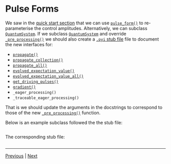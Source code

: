# Pulse Forms

We saw in the [quick start section](getting_started.md#quick-start) that we can use [``pulse_form()``](../reference/_autosummary/qugrad.QuantumSystem.rst#qugrad.QuantumSystem.pulse_form) to re-parameterise the control amplitudes. Alternatively, we can subclass [``QuantumSystem``](../reference/_autosummary/qugrad.QuantumSystem.rst). If we subclass [``QuantumSystem``](../reference/_autosummary/qugrad.QuantumSystem.rst) and override [``_pre_processing()``](../reference/_autosummary/qugrad.QuantumSystem.rst#qugrad.QuantumSystem._pre_processing) we should also create a [``.pyi`` stub file](https://mypy.readthedocs.io/en/stable/stubs.html) file to document the new interfaces for:

- [``propagate()``](../reference/_autosummary/qugrad.QuantumSystem.rst#qugrad.QuantumSystem.propagate)
- [``propagate_collection()``](../reference/_autosummary/qugrad.QuantumSystem.rst#qugrad.QuantumSystem.propagate_collection)
- [``propagate_all()``](../reference/_autosummary/qugrad.QuantumSystem.rst#qugrad.QuantumSystem.propagate_all)
- [``evolved_expectation_value()``](../reference/_autosummary/qugrad.QuantumSystem.rst#qugrad.QuantumSystem.evolved_expectation_value)
- [``evolved_expectation_value_all()``](../reference/_autosummary/qugrad.QuantumSystem.rst#qugrad.QuantumSystem.evolved_expectation_value_all)
- [``get_driving_pulses()``](../reference/_autosummary/qugrad.QuantumSystem.rst#qugrad.QuantumSystem.get_driving_pulses)
- [``gradient()``](../reference/_autosummary/qugrad.QuantumSystem.rst#qugrad.QuantumSystem.gradient)
- ``_eager_processing()``
- ``_traceable_eager_processing()``

That is we should update the arguments in the docstrings to correspond to those of the new [``_pre_processing()``](../reference/_autosummary/qugrad.QuantumSystem.rst#qugrad.QuantumSystem._pre_processing) function.

Below is an example subclass followed the the stub file:

```{literalinclude} ../../examples/subclass.py
```

The corresponding stub file:

```{literalinclude} ../../examples/subclass.pyi
```

---
[Previous](getting_started.md) | [Next](examples.md)